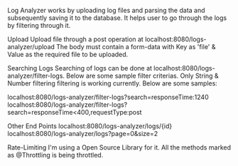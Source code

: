Log Analyzer works by uploading log files and parsing the data and subsequently saving it to the database. It helps user to go through the logs by filtering through it.

Upload
Upload file through a post operation at localhost:8080/logs-analyzer/upload
The body must contain a form-data with Key as 'file' & Value as the required file to be uploaded.

Searching Logs
Searching of logs can be done at localhost:8080/logs-analyzer/filter-logs. Below are some sample filter criterias. Only String & Number filtering filtering is working currently. Below are some samples:

localhost:8080/logs-analyzer/filter-logs?search=responseTime:1240
localhost:8080/logs-analyzer/filter-logs?search=responseTime<400,requestType:post

Other End Points
localhost:8080/logs-analyzer/logs/{id}
localhost:8080/logs-analyzer/logs?page=0&size=2


Rate-Limiting
I'm using a Open Source Library for it. All the methods marked as @Throttling is being throttled.